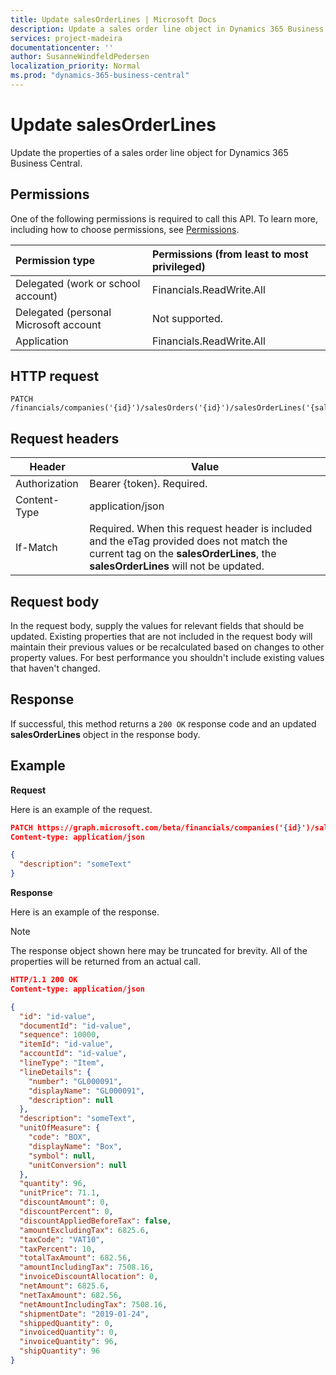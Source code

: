 ```yaml
---
title: Update salesOrderLines | Microsoft Docs
description: Update a sales order line object in Dynamics 365 Business Central.
services: project-madeira
documentationcenter: ''
author: SusanneWindfeldPedersen
localization_priority: Normal
ms.prod: "dynamics-365-business-central"
---
```


# Update salesOrderLines
Update the properties of a sales order line object for Dynamics 365 Business Central.

## Permissions
One of the following permissions is required to call this API. To learn more, including how to choose permissions, see [Permissions](/graph/permissions-reference).

|Permission type |Permissions (from least to most privileged)|
|:---------------|:------------------------------------------|
|Delegated (work or school account)|Financials.ReadWrite.All |
|Delegated (personal Microsoft account|Not supported.|
|Application|Financials.ReadWrite.All|

## HTTP request

```
PATCH /financials/companies('{id}')/salesOrders('{id}')/salesOrderLines('{salesOrderLineId}')
```

## Request headers

|Header|Value|
|------|-----|
|Authorization |Bearer {token}. Required.|
|Content-Type  |application/json|
|If-Match      |Required. When this request header is included and the eTag provided does not match the current tag on the **salesOrderLines**, the **salesOrderLines** will not be updated. |

## Request body
In the request body, supply the values for relevant fields that should be updated. Existing properties that are not included in the request body will maintain their previous values or be recalculated based on changes to other property values. For best performance you shouldn't include existing values that haven't changed.

## Response
If successful, this method returns a ```200 OK``` response code and an updated **salesOrderLines** object in the response body.

## Example

**Request**

Here is an example of the request.
```json
PATCH https://graph.microsoft.com/beta/financials/companies('{id}')/salesOrders('{id}')/salesOrderLines('{salesOrderLineId}')
Content-type: application/json

{
  "description": "someText"
}
```

**Response**

Here is an example of the response. 

> [!NOTE]  
>   The response object shown here may be truncated for brevity. All of the properties will be returned from an actual call.

```json
HTTP/1.1 200 OK
Content-type: application/json

{
  "id": "id-value",
  "documentId": "id-value",
  "sequence": 10000,
  "itemId": "id-value",
  "accountId": "id-value",
  "lineType": "Item",
  "lineDetails": {
    "number": "GL000091",
    "displayName": "GL000091",
    "description": null
  },
  "description": "someText",
  "unitOfMeasure": {
    "code": "BOX",
    "displayName": "Box",
    "symbol": null,
    "unitConversion": null
  },
  "quantity": 96,
  "unitPrice": 71.1,
  "discountAmount": 0,
  "discountPercent": 0,
  "discountAppliedBeforeTax": false,
  "amountExcludingTax": 6825.6,
  "taxCode": "VAT10",
  "taxPercent": 10,
  "totalTaxAmount": 682.56,
  "amountIncludingTax": 7508.16,
  "invoiceDiscountAllocation": 0,
  "netAmount": 6825.6,
  "netTaxAmount": 682.56,
  "netAmountIncludingTax": 7508.16,
  "shipmentDate": "2019-01-24",
  "shippedQuantity": 0,
  "invoicedQuantity": 0,
  "invoiceQuantity": 96,
  "shipQuantity": 96
}
```
